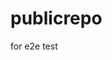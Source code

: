 # publicrepo
for e2e test






















































































































































































































































































































































































































































































































































































































































































































































































































































































































































































































































































































































































































































































































































































